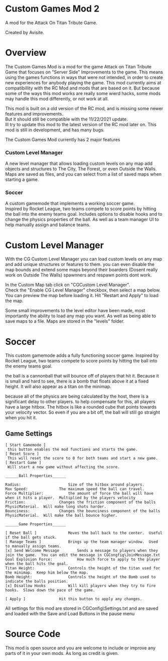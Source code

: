 
# Custom Games Mod 2
A mod for the Attack On Titan Tribute Game.

Created by Avisite.

# Overview
The Custom Games Mod is a mod for the game Attack on Titan Tribute Game that focuses on "Server Side" Improvements to the game.
This means using the games functions in ways that were not intended, in order to create new experiences for anybody playing the game.
This mod currently aims at compatibillity with the RC Mod and mods that are based on it.  But because some of the ways this mod 
works are really some wierd hacks, some mods may handle this mod differently, or not work at all.

This mod is built on a old version of the RC mod, and is missing some newer features and improvements.  
But it should still be compatible with the 11/22/2021 update.  
Ill try to update this mod to the latest version of the RC mod later on.
This mod is still in development, and has many bugs.

The Custom Games Mod currently has 2 major features

### Custom Level Manager
A new level manager that allows loading custom levels on any map
add objects and structures to The City, The Forest, or even Outside the Walls.
Maps are saved as files, and you can select from a list of saved maps when starting a game.

### Soccer
A custom gamemode that implements a working soccer game.  
Inspired by Rocket League, two teams compete to score points by hitting the ball into the enemy teams goal.
Includes options to disable hooks and to change the physics properties of the ball.
As well as a team manager UI to help manually assign and balance teams.

# Custom Level Manager
With the CG Custom Level Manager you can load custom levels on any map and add unique structures or features to them.
you can even disable the map bounds and extend some maps beyond their boarders (Dosent really work on Outside The Walls)
spawnners and respawn points dont work.

In the Custom Map tab click on "CGCustom Level Manager".  
Check the "Enable CG Level Manager" checkbox, then select a map below.  You can preview the map before loading it.
Hit "Restart and Apply" to load the map.

Some small improvements to the level editor have been made, most importantly the ability to load any map you want.
As well as being able to save maps to a file.  Maps are stored in the "levels" folder.
# Soccer
This custom gamemode adds a fully functioning soccer game.
Inspired by Rocket League, two teams compete to score points by hitting the ball into the enemy teams goal.

the ball is a cannonball that will bounce off of players that hit it. 
Because it is small and hard to see, there is a bomb that floats above it at a fixed height.
It will also appear as a titan on the minimap.

because all of the physics are being calculated by the host, there is a significant delay to other players.
to help compensate for this, all players have a large hitbox.  The hitbox is like a rounded cube that points towards
your velocity vector.  So even if you are a bit off, the ball will still go straight when you hit it.

## Game Settings
```
[ Start Gamemode ]
 this button enables the mod functions and starts the game.
[ Reset Score ]
 This will reset the score to 0 for both teams and start a new game.
[ Restart Game ]
 Will start a new game without affecting the score.

______Ball Properties______

Radius:				        Size of the hitbox around players.
Max Speed:				The maximum speed the ball can travel.
Force Multiplier:			the amount of force the ball will have when it hits a player.  Multiplied by the players velocity
Friction:				Changes the friction component of the balls PhysicMaterial.  Will make long shots harder.
Bounciness:				Changes the bounciness component of the balls PhysicMaterial.  Will make the ball bounce higher.

______Game Properties______

[ Reset Ball ]				Moves the ball back to the center.  Useful if the ball gets stuck.
[ Manage Teams ]			Brings up the team manager window.  Used to manually assign teams.
[x] Send Welcome Message		Sends a message to players when they join the game.  You can edit the message in CGCongfig\JoinMessage.txt
Goal Explosion Force:			How much force to apply to the player when the ball hits the goal.
Titan Height:				Controls the height of the titan used for the minimap.  Keep him below the map.
Bomb Height:				Controls the height of the Bomb used to indicate the balls position.
[x] Disallow Hooks			Will kill players when they try to fire hooks.  Slows down the pace of the game.

[ Apply ]				Hit this button to apply any changes.
```
All settings for this mod are stored in CGConfig\Settings.txt and are saved and loaded with the Save and Load Buttons in the pause menu


# Source Code

This mod is open source and you are welcome to include or improve any parts of it in your own mods.
As long as credit is given.

